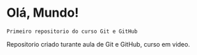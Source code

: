 # Olá, Mundo!
    Primeiro repositorio do curso Git e GitHub
    
Repositorio criado turante aula de Git e GitHub, curso em video.